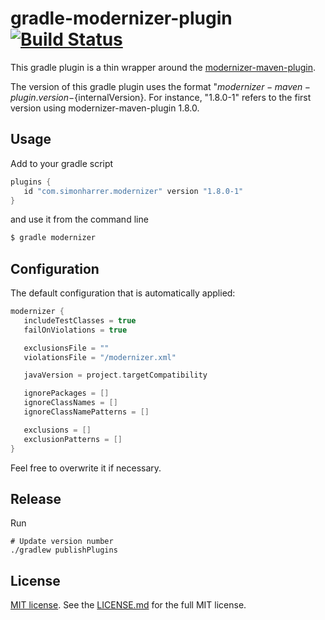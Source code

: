 # gradle-modernizer-plugin [![Build Status](https://travis-ci.org/simonharrer/gradle-modernizer-plugin.svg?branch=master)](https://travis-ci.org/simonharrer/gradle-modernizer-plugin)

This gradle plugin is a thin wrapper around the [modernizer-maven-plugin](https://github.com/andrewgaul/modernizer-maven-plugin).

The version of this gradle plugin uses the format "${modernizer-maven-plugin.version}-${internalVersion}.
For instance, "1.8.0-1" refers to the first version using modernizer-maven-plugin 1.8.0.

## Usage

Add to your gradle script

```groovy
plugins {
   id "com.simonharrer.modernizer" version "1.8.0-1"
}
```

and use it from the command line

```bash
$ gradle modernizer
```

## Configuration

The default configuration that is automatically applied:

```groovy
modernizer {
   includeTestClasses = true
   failOnViolations = true

   exclusionsFile = ""
   violationsFile = "/modernizer.xml"

   javaVersion = project.targetCompatibility

   ignorePackages = []
   ignoreClassNames = []
   ignoreClassNamePatterns = []

   exclusions = []
   exclusionPatterns = []
}
```

Feel free to overwrite it if necessary.

## Release

Run 

```
# Update version number
./gradlew publishPlugins
```

## License

[MIT license](https://tldrlegal.com/license/mit-license). See the [LICENSE.md](LICENSE.md) for the full MIT license.

